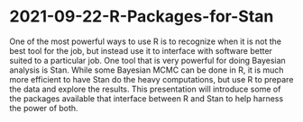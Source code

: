 
# 2021-09-22-R-Packages-for-Stan

One of the most powerful ways to use R is to recognize when it is not the best tool for the job, but instead use it to interface with software better suited to a particular job. One tool that is very powerful for doing Bayesian analysis is Stan. While some Bayesian MCMC can be done in R, it is much more efficient to have Stan do the heavy computations, but use R to prepare the data and explore the results. This presentation will introduce some of the packages available that interface between R and Stan to help harness the power of both.
